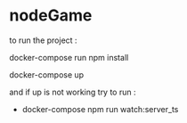 # nodeGame

to run the project : 

docker-compose run npm install

docker-compose up

and if up is not working try to run :
 - docker-compose npm run watch:server_ts
